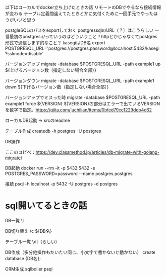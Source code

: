 以下はローカルでdocker立ち上げたときの話
リモートのDBでやるなら接続情報が変わる
テーブル定義間違えてたときとかに気付くために一回手元でやったほうがいいと思う

postgleSQLのパスをexportしておく
postgressqlのURL（？）はこうらしい
一番最初のpostgres://っていうのはどういうこと？httpとかじゃなくてpostgres形式で通信します的なこと？
kasegiはDB名
export POSTGRESQL_URL='postgres://postgres:password@localhost:5432/kasegi?sslmode=disable'

バージョンアップ
migrate -database $POSTGRESQL_URL -path example1 up ${上げるバージョン数（指定しない場合全部）}

バージョンダウン
migrate -database $POSTGRESQL_URL -path example1 down ${下げるバージョン数（指定しない場合全部）}

バージョンアップでミスった時
migrate -database $POSTGRESQL_URL -path example1 force ${VERSION}
${VERSION}の部分はエラーで出ているVERSIONを数字で指定。https://qiita.com/juchilian/items/0bfed79cc1229deb4c62


ローカルDB起動 -> srcのreadme

テーブル作成
createdb -h postgres -U postgres 






DB操作

ここのコピペ：https://dev.classmethod.jp/articles/db-migrate-with-golang-migrate/

DB起動
docker run --rm -it -p 5432:5432 -e POSTGRES_PASSWORD=password --name postgres postgres

接続
psql -h localhost -p 5432 -U postgres -d postgres

# sql開いてるときの話
DB一覧
\l

DB切り替え
\c ${DB名}

テーブル一覧
\dt（らしい）

DB作成（多分他操作もだいたい同じ、小文字で書かないと動かない）
create database {DB名};

ORM生成
sqlboiler psql